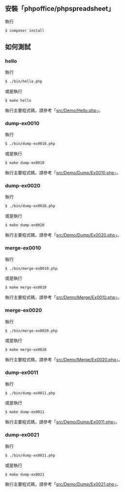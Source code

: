 

## 安裝「phpoffice/phpspreadsheet」

執行

``` sh
$ composer install
```


## 如何測試


### hello

執行

``` sh
$ ./bin/hello.php
```

或是執行

``` sh
$ make hello
```

執行主要程式碼，請參考「[src/Demo/Hello.php](src/Demo/Hello.php)」。


### dump-ex0010

執行

``` sh
$ ./bin/dump-ex0010.php
```

或是執行

``` sh
$ make dump-ex0010
```

執行主要程式碼，請參考「[src/Demo/Dump/Ex0010.php](src/Demo/Dump/Ex0010.php)」。


### dump-ex0020

執行

``` sh
$ ./bin/dump-ex0020.php
```

或是執行

``` sh
$ make dump-ex0020
```

執行主要程式碼，請參考「[src/Demo/Dump/Ex0020.php](src/Demo/Dump/Ex0020.php)」。


### merge-ex0010

執行

``` sh
$ ./bin/merge-ex0010.php
```

或是執行

``` sh
$ make merge-ex0010
```

執行主要程式碼，請參考「[src/Demo/Merge/Ex0010.php](src/Demo/Merge/Ex0010.php)」。


### merge-ex0020

執行

``` sh
$ ./bin/merge-ex0020.php
```

或是執行

``` sh
$ make merge-ex0020
```

執行主要程式碼，請參考「[src/Demo/Merge/Ex0020.php](src/Demo/Merge/Ex0020.php)」。


### dump-ex0011

執行

``` sh
$ ./bin/dump-ex0011.php
```

或是執行

``` sh
$ make dump-ex0011
```

執行主要程式碼，請參考「[src/Demo/Dump/Ex0011.php](src/Demo/Dump/Ex0011.php)」。


### dump-ex0021

執行

``` sh
$ ./bin/dump-ex0021.php
```

或是執行

``` sh
$ make dump-ex0021
```

執行主要程式碼，請參考「[src/Demo/Dump/Ex0021.php](src/Demo/Dump/Ex0021.php)」。
